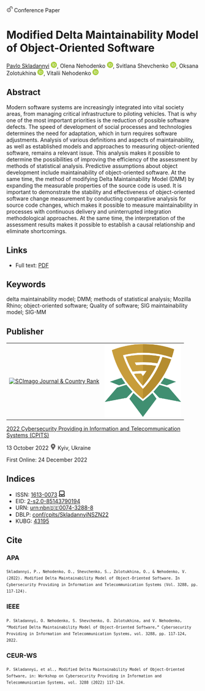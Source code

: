 <img src="/icons/unlock.svg" width="16" height="16"> Conference Paper

# Modified Delta Maintainability Model of Object-Oriented Software

<a href="/">Pavlo Skladannyi</a> <a href="https://orcid.org/0000-0002-7775-6039" target="_blank"><img src="/icons/orcid.svg" width="16" height="16"></a>,
Olena Nehodenko <a href="https://orcid.org/0000-0001-6645-1566" target="_blank"><img src="/icons/orcid.svg" width="16" height="16"></a>,
Svitlana Shevchenko <a href="https://orcid.org/0000-0002-9736-8623" target="_blank"><img src="/icons/orcid.svg" width="16" height="16"></a>,
Oksana Zolotukhina <a href="https://orcid.org/0000-0002-3314-417X" target="_blank"><img src="/icons/orcid.svg" width="16" height="16"></a>,
Vitalii Nehodenko <a href="https://orcid.org/0000-0002-7678-9138" target="_blank"><img src="/icons/orcid.svg" width="16" height="16"></a>

## Abstract

Modern software systems are increasingly integrated into vital society areas, from managing critical infrastructure to piloting vehicles. That is why one of the most important priorities is the reduction of possible software defects. The speed of development of social processes and technologies determines the need for adaptation, which in turn requires software adjustments. Analysis of various definitions and aspects of maintainability, as well as established models and approaches to measuring object-oriented software, remains a relevant issue. This analysis makes it possible to determine the possibilities of improving the efficiency of the assessment by methods of statistical analysis. Predictive assumptions about object development include maintainability of object-oriented software. At the same time, the method of modifying Delta Maintainability Model (DMM) by expanding the measurable properties of the source code is used. It is important to demonstrate the stability and effectiveness of object-oriented software change measurement by conducting comparative analysis for source code changes, which makes it possible to measure maintainability in processes with continuous delivery and uninterrupted integration methodological approaches. At the same time, the interpretation of the assessment results makes it possible to establish a causal relationship and eliminate shortcomings.

## Links

* Full text: [PDF](https://ceur-ws.org/Vol-3288/short9.pdf)

## Keywords

delta maintainability model; DMM; methods of statistical analysis; Mozilla Rhino; object-oriented software; Quality of software; SIG maintainability model; SIG-MM

## Publisher

<table>
<tr>
<td>
<a href="https://www.scimagojr.com/journalsearch.php?q=21100218356&amp;tip=sid&amp;exact=no" title="SCImago Journal &amp; Country Rank"><img border="0" src="https://www.scimagojr.com/journal_img.php?id=21100218356" alt="SCImago Journal &amp; Country Rank"  /></a>
</td>
<td style="text-align: left;">
<a href="https://cpits.kubg.edu.ua/"><img src="/icons/cpits.svg" width="200"></a>
</td>
</tr>
</table>

[2022 Cybersecurity Providing in Information and Telecommunication Systems (CPITS)](https://ceur-ws.org/Vol-3288/)

13 October 2022 <img src="/icons/location-pin.svg" width="16" height="16"> Kyiv, Ukraine

First Online: 24 December 2022

## Indices

* ISSN: [1613-0073](https://portal.issn.org/resource/ISSN/1613-0073) <img src="/icons/online.svg" width="16" height="16">
* EID: [2-s2.0-85143790194](http://www.scopus.com/record/display.url?origin=inward&eid=2-s2.0-85143790194)
* URN: [urn:nbn:de:0074-3288-8](https://nbn-resolving.org/xml/urn:nbn:de:0074-3288-8)
* DBLP: [conf/cpits/SkladannyiNSZN22](https://dblp.org/rec/conf/cpits/SkladannyiNSZN22)
* KUBG: [43195](http://elibrary.kubg.edu.ua/id/eprint/43195/)

## Cite

### APA

<small>`Skladannyi, P., Nehodenko, O., Shevchenko, S., Zolotukhina, O., & Nehodenko, V. (2022). Modified Delta Maintainability Model of Object-Oriented Software. In Cybersecurity Providing in Information and Telecommunication Systems (Vol. 3288, pp. 117-124).`</small>

### IEEE

<small>`P. Skladannyi, O. Nehodenko, S. Shevchenko, O. Zolotukhina, and V. Nehodenko, “Modified Delta Maintainability Model of Object-Oriented Software,” Cybersecurity Providing in Information and Telecommunication Systems, vol. 3288, pp. 117-124, 2022.`</small>

### CEUR-WS

<small>`P. Skladannyi, et al., Modified Delta Maintainability Model of Object-Oriented Software, in: Workshop on Cybersecurity Providing in Information and Telecommunication Systems, vol. 3288 (2022) 117-124.`</small>